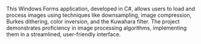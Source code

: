 This Windows Forms application, developed in C#, allows users to load and process images using techniques like downsampling, image compression, Burkes dithering, color inversion, and the Kuwahara filter. The project demonstrates proficiency in image processing algorithms, implementing them in a streamlined, user-friendly interface.
